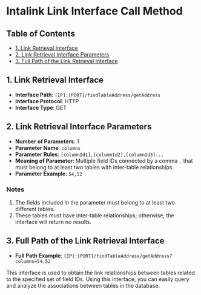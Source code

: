# Intalink Link Interface Call Method

## Table of Contents

- [1. Link Retrieval Interface](#1-link-retrieval-interface)
- [2. Link Retrieval Interface Parameters](#2-link-retrieval-interface-parameters)
- [3. Full Path of the Link Retrieval Interface](#3-full-path-of-the-link-retrieval-interface)

## 1. Link Retrieval Interface

- **Interface Path**: `[IP]:[PORT]/findTableAddress/getAddress`
- **Interface Protocol**: HTTP
- **Interface Type**: GET

## 2. Link Retrieval Interface Parameters

- **Number of Parameters**: 1
- **Parameter Name**: `columns`
- **Parameter Rules**: `[columnId1],[columnId2],[columnId3]...`
- **Meaning of Parameter**: Multiple field IDs connected by a comma `,` that must belong to at least two tables with inter-table relationships.
- **Parameter Example**: `54,52`

### Notes

1. The fields included in the parameter must belong to at least two different tables.
2. These tables must have inter-table relationships; otherwise, the interface will return no results.

## 3. Full Path of the Link Retrieval Interface

- **Full Path Example**: `[IP]:[PORT]/findTableAddress/getAddress?columns=54,52`

This interface is used to obtain the link relationships between tables related to the specified set of field IDs. Using this interface, you can easily query and analyze the associations between tables in the database.
